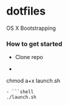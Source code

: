 # dotfiles
OS X Bootstrapping

### How to get started ###
- Clone repo
- ```shell
chmod a+x launch.sh
```
- ```shell
./launch.sh
```

